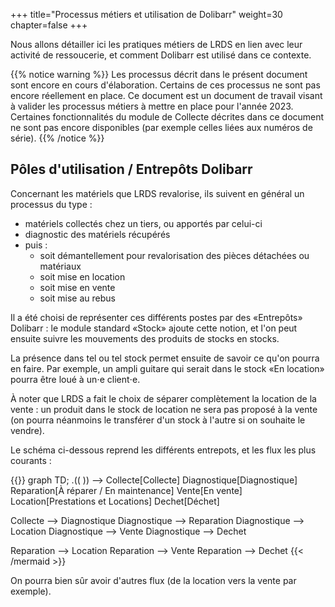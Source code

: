 +++
title="Processus métiers et utilisation de Dolibarr"
weight=30
chapter=false
+++

Nous allons détailler ici les pratiques métiers de LRDS en lien avec leur activité
de ressoucerie, et comment Dolibarr est utilisé dans ce contexte.

{{% notice warning %}}
Les processus décrit dans le présent document sont encore en cours d'élaboration.
Certains de ces processus ne sont pas encore réellement en place.
Ce document est un document de travail visant à valider les processus métiers
à mettre en place pour l'année 2023.
Certaines fonctionnalités du module de Collecte décrites dans ce document ne
sont pas encore disponibles (par exemple celles liées aux numéros de série).
{{% /notice %}}

## Pôles d'utilisation / Entrepôts Dolibarr

Concernant les matériels que LRDS revalorise, ils suivent en général un processus du type :

* matériels collectés chez un tiers, ou apportés par celui-ci
* diagnostic des matériels récupérés
* puis :
  * soit démantellement pour revalorisation des pièces détachées ou matériaux
  * soit mise en location
  * soit mise en vente
  * soit mise au rebus

Il a été choisi de représenter ces différents postes par des «Entrepôts» Dolibarr :
le module standard «Stock» ajoute cette notion, et l'on peut ensuite suivre les
mouvements des produits de stocks en stocks.

La présence dans tel ou tel stock permet ensuite de savoir ce qu'on pourra en faire.
Par exemple, un ampli guitare qui serait dans le stock «En location» pourra être loué
à un⋅e client⋅e.

À noter que LRDS a fait le choix de séparer complètement la location de la vente :
un produit dans le stock de location ne sera pas proposé à la vente (on pourra 
néanmoins le transférer d'un stock à l'autre si on souhaite le vendre).

Le schéma ci-dessous reprend les différents entrepots, et les flux les plus courants :

{{<mermaid>}}
graph TD;
  .(( )) --> Collecte[Collecte]
  Diagnostique[Diagnostique]
  Reparation[À réparer / En maintenance]
  Vente[En vente]
  Location[Prestations et Locations]
  Dechet[Déchet]

  Collecte --> Diagnostique
  Diagnostique --> Reparation
  Diagnostique --> Location
  Diagnostique --> Vente
  Diagnostique --> Dechet

  Reparation --> Location
  Reparation --> Vente
  Reparation --> Dechet
{{< /mermaid >}}

On pourra bien sûr avoir d'autres flux (de la location vers la vente par exemple).
